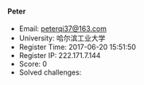 #### Peter  

* Email: peterqi37@163.com  
* University: 哈尔滨工业大学  
* Register Time: 2017-06-20 15:51:50  
* Register IP: 222.171.7.144  
* Score: 0  
* Solved challenges: 
